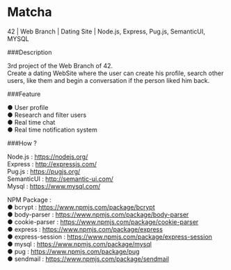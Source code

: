 # Matcha
42 | Web Branch | Dating Site | Node.js, Express, Pug.js, SemanticUI, MYSQL

###Description

3rd project of the Web Branch of 42. <br/>
Create a dating WebSite where the user can create his profile, search other users, like them and begin a conversation if the person liked him back.

###Feature

● User profile <br/>
● Research and filter users <br/>
● Real time chat <br/>
● Real time notification system <br/>

###How ?

Node.js : https://nodejs.org/ <br/>
Express : http://expressjs.com/ <br/>
Pug.js : https://pugjs.org/ <br/>
SemanticUI : http://semantic-ui.com/ <br/>
Mysql : https://www.mysql.com/ <br/>


NPM Package : <br/>
● bcrypt : https://www.npmjs.com/package/bcrypt <br/>
● body-parser : https://www.npmjs.com/package/body-parser <br/>
● cookie-parser : https://www.npmjs.com/package/cookie-parser <br/>
● express : https://www.npmjs.com/package/express <br/>
● express-session : https://www.npmjs.com/package/express-session <br/>
● mysql : https://www.npmjs.com/package/mysql <br/>
● pug : https://www.npmjs.com/package/pug <br/>
● sendmail : https://www.npmjs.com/package/sendmail <br/>
